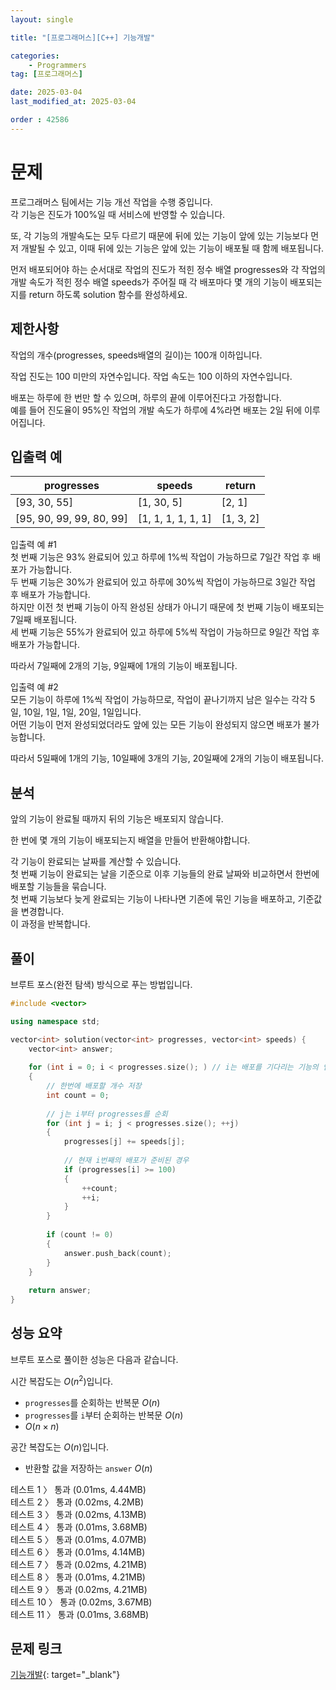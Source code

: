 ```yaml
---
layout: single

title: "[프로그래머스][C++] 기능개발"

categories:
    - Programmers
tag: [프로그래머스]

date: 2025-03-04
last_modified_at: 2025-03-04

order : 42586
---
```


# 문제

프로그래머스 팀에서는 기능 개선 작업을 수행 중입니다.  
각 기능은 진도가 100%일 때 서비스에 반영할 수 있습니다.

또, 각 기능의 개발속도는 모두 다르기 때문에 뒤에 있는 기능이 앞에 있는 기능보다 먼저 개발될 수 있고, 이때 뒤에 있는 기능은 앞에 있는 기능이 배포될 때 함께 배포됩니다.

먼저 배포되어야 하는 순서대로 작업의 진도가 적힌 정수 배열 progresses와 각 작업의 개발 속도가 적힌 정수 배열 speeds가 주어질 때 각 배포마다 몇 개의 기능이 배포되는지를 return 하도록 solution 함수를 완성하세요.

## 제한사항

작업의 개수(progresses, speeds배열의 길이)는 100개 이하입니다.

작업 진도는 100 미만의 자연수입니다.
작업 속도는 100 이하의 자연수입니다.

배포는 하루에 한 번만 할 수 있으며, 하루의 끝에 이루어진다고 가정합니다.  
예를 들어 진도율이 95%인 작업의 개발 속도가 하루에 4%라면 배포는 2일 뒤에 이루어집니다.

## 입출력 예

|progresses|speeds|return|
|---|---|---|
|[93, 30, 55]|[1, 30, 5]|[2, 1]|
|[95, 90, 99, 99, 80, 99]|[1, 1, 1, 1, 1, 1]|[1, 3, 2]|

입출력 예 #1  
첫 번째 기능은 93% 완료되어 있고 하루에 1%씩 작업이 가능하므로 7일간 작업 후 배포가 가능합니다.  
두 번째 기능은 30%가 완료되어 있고 하루에 30%씩 작업이 가능하므로 3일간 작업 후 배포가 가능합니다.  
하지만 이전 첫 번째 기능이 아직 완성된 상태가 아니기 때문에 첫 번째 기능이 배포되는 7일째 배포됩니다.  
세 번째 기능은 55%가 완료되어 있고 하루에 5%씩 작업이 가능하므로 9일간 작업 후 배포가 가능합니다.

따라서 7일째에 2개의 기능, 9일째에 1개의 기능이 배포됩니다.

입출력 예 #2  
모든 기능이 하루에 1%씩 작업이 가능하므로, 작업이 끝나기까지 남은 일수는 각각 5일, 10일, 1일, 1일, 20일, 1일입니다.  
어떤 기능이 먼저 완성되었더라도 앞에 있는 모든 기능이 완성되지 않으면 배포가 불가능합니다.

따라서 5일째에 1개의 기능, 10일째에 3개의 기능, 20일째에 2개의 기능이 배포됩니다.

## 분석

앞의 기능이 완료될 때까지 뒤의 기능은 배포되지 않습니다.

한 번에 몇 개의 기능이 배포되는지 배열을 만들어 반환해야합니다.

각 기능이 완료되는 날짜를 계산할 수 있습니다.  
첫 번째 기능이 완료되는 날을 기준으로 이후 기능들의 완료 날짜와 비교하면서 한번에 배포할 기능들을 묶습니다.  
첫 번째 기능보다 늦게 완료되는 기능이 나타나면 기존에 묶인 기능을 배포하고, 기준값을 변경합니다.  
이 과정을 반복합니다.

## 풀이

브루트 포스(완전 탐색) 방식으로 푸는 방법입니다.

```cpp
#include <vector>

using namespace std;

vector<int> solution(vector<int> progresses, vector<int> speeds) {
    vector<int> answer;
    
    for (int i = 0; i < progresses.size(); ) // i는 배포를 기다리는 기능의 인덱스로 사용
    {
        // 한번에 배포할 개수 저장
        int count = 0;
        
        // j는 i부터 progresses를 순회
        for (int j = i; j < progresses.size(); ++j)
        {
            progresses[j] += speeds[j];
            
            // 현재 i번째의 배포가 준비된 경우
            if (progresses[i] >= 100)
            {
                ++count;
                ++i;                
            }
        }
        
        if (count != 0)
        {
            answer.push_back(count);
        }
    }
    
    return answer;
}
```

## 성능 요약

브루트 포스로 풀이한 성능은 다음과 같습니다.

시간 복잡도는 $O(n^2)$입니다.

- `progresses`를 순회하는 반복문 $O(n)$
- `progresses`를 `i`부터 순회하는 반복문 $O(n)$
- $O(n \times n)$

공간 복잡도는 $O(n)$입니다.

- 반환할 값을 저장하는 `answer` $O(n)$

테스트 1 〉 통과 (0.01ms, 4.44MB)  
테스트 2 〉 통과 (0.02ms, 4.2MB)  
테스트 3 〉 통과 (0.02ms, 4.13MB)  
테스트 4 〉 통과 (0.01ms, 3.68MB)  
테스트 5 〉 통과 (0.01ms, 4.07MB)  
테스트 6 〉 통과 (0.01ms, 4.14MB)  
테스트 7 〉 통과 (0.02ms, 4.21MB)  
테스트 8 〉 통과 (0.01ms, 4.21MB)  
테스트 9 〉 통과 (0.02ms, 4.21MB)  
테스트 10 〉 통과 (0.02ms, 3.67MB)  
테스트 11 〉 통과 (0.01ms, 3.68MB)  

## 문제 링크

[기능개발](https://school.programmers.co.kr/learn/courses/30/lessons/42586){: target="_blank"}
